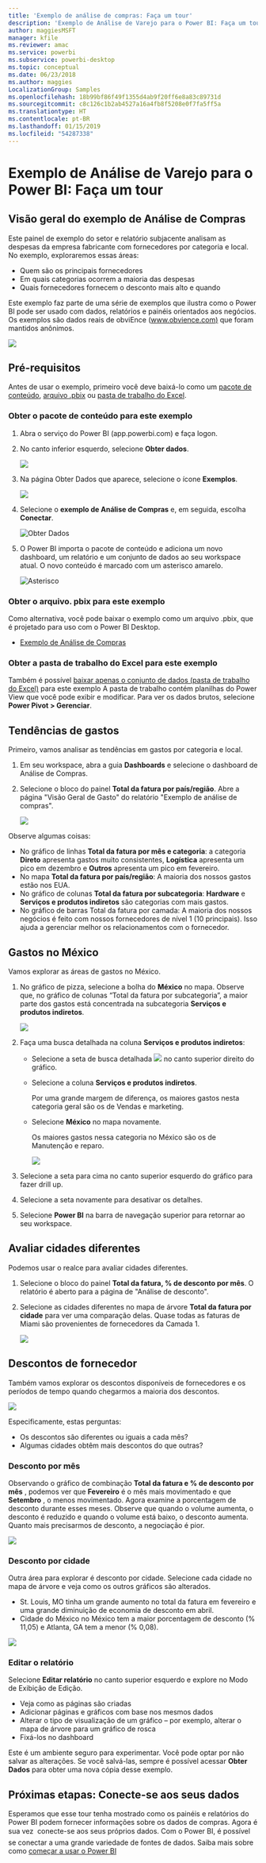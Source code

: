 ```yaml
---
title: 'Exemplo de análise de compras: Faça um tour'
description: 'Exemplo de Análise de Varejo para o Power BI: Faça um tour'
author: maggiesMSFT
manager: kfile
ms.reviewer: amac
ms.service: powerbi
ms.subservice: powerbi-desktop
ms.topic: conceptual
ms.date: 06/23/2018
ms.author: maggies
LocalizationGroup: Samples
ms.openlocfilehash: 18b99bf86f49f1355d4ab9f20ff6e8a83c89731d
ms.sourcegitcommit: c8c126c1b2ab4527a16a4fb8f5208e0f7fa5ff5a
ms.translationtype: HT
ms.contentlocale: pt-BR
ms.lasthandoff: 01/15/2019
ms.locfileid: "54287338"
---
```

# <a name="procurement-analysis-sample-for-power-bi-take-a-tour"></a>Exemplo de Análise de Varejo para o Power BI: Faça um tour

## <a name="overview-of-the-procurement-analysis-sample"></a>Visão geral do exemplo de Análise de Compras
Este painel de exemplo do setor e relatório subjacente analisam as despesas da empresa fabricante com fornecedores por categoria e local. No exemplo, exploraremos essas áreas:

* Quem são os principais fornecedores
* Em quais categorias ocorrem a maioria das despesas
* Quais fornecedores fornecem o desconto mais alto e quando

Este exemplo faz parte de uma série de exemplos que ilustra como o Power BI pode ser usado com dados, relatórios e painéis orientados aos negócios. Os exemplos são dados reais de obviEnce ([www.obvience.com)](http://www.obvience.com/) que foram mantidos anônimos.

![](media/sample-procurement/procurement1.png)

## <a name="prerequisites"></a>Pré-requisitos

 Antes de usar o exemplo, primeiro você deve baixá-lo como um [pacote de conteúdo](https://docs.microsoft.com/power-bi/sample-procurement#get-the-content-pack-for-this-sample), [arquivo .pbix](http://download.microsoft.com/download/D/5/3/D5390069-F723-413B-8D27-5888500516EB/Procurement%20Analysis%20Sample%20PBIX.pbix) ou [pasta de trabalho do Excel](http://go.microsoft.com/fwlink/?LinkId=529784).

### <a name="get-the-content-pack-for-this-sample"></a>Obter o pacote de conteúdo para este exemplo

1. Abra o serviço do Power BI (app.powerbi.com) e faça logon.
2. No canto inferior esquerdo, selecione **Obter dados**.
   
    ![](media/sample-datasets/power-bi-get-data.png)
3. Na página Obter Dados que aparece, selecione o ícone **Exemplos**.
   
   ![](media/sample-datasets/power-bi-samples-icon.png)
4. Selecione o **exemplo de Análise de Compras** e, em seguida, escolha **Conectar**.  
  
   ![Obter Dados](media/sample-procurement/procurement1a.png)
   
5. O Power BI importa o pacote de conteúdo e adiciona um novo dashboard, um relatório e um conjunto de dados ao seu workspace atual. O novo conteúdo é marcado com um asterisco amarelo. 
   
   ![Asterisco](media/sample-procurement/procurement1b.png)
  
### <a name="get-the-pbix-file-for-this-sample"></a>Obter o arquivo. pbix para este exemplo

Como alternativa, você pode baixar o exemplo como um arquivo .pbix, que é projetado para uso com o Power BI Desktop. 

 * [Exemplo de Análise de Compras](http://download.microsoft.com/download/D/5/3/D5390069-F723-413B-8D27-5888500516EB/Procurement%20Analysis%20Sample%20PBIX.pbix)

### <a name="get-the-excel-workbook-for-this-sample"></a>Obter a pasta de trabalho do Excel para este exemplo
Também é possível [baixar apenas o conjunto de dados (pasta de trabalho do Excel)](http://go.microsoft.com/fwlink/?LinkId=529784) para este exemplo A pasta de trabalho contém planilhas do Power View que você pode exibir e modificar. Para ver os dados brutos, selecione **Power Pivot > Gerenciar**.


## <a name="spending-trends"></a>Tendências de gastos
Primeiro, vamos analisar as tendências em gastos por categoria e local.  

1. Em seu workspace, abra a guia **Dashboards** e selecione o dashboard de Análise de Compras.
2. Selecione o bloco do painel **Total da fatura por país/região**. Abre a página "Visão Geral de Gasto" do relatório "Exemplo de análise de compras".

    ![](media/sample-procurement/procurement2.png)

Observe algumas coisas:

* No gráfico de linhas **Total da fatura por mês e categoria**: a categoria **Direto** apresenta gastos muito consistentes, **Logística** apresenta um pico em dezembro e **Outros** apresenta um pico em fevereiro.
* No mapa **Total da fatura por país/região**: A maioria dos nossos gastos estão nos EUA.
* No gráfico de colunas **Total da fatura por subcategoria**: **Hardware** e **Serviços e produtos indiretos** são categorias com mais gastos.
* No gráfico de barras Total da fatura por camada: A maioria dos nossos negócios é feito com nossos fornecedores de nível 1 (10 principais). Isso ajuda a gerenciar melhor os relacionamentos com o fornecedor.

## <a name="spending-in-mexico"></a>Gastos no México
Vamos explorar as áreas de gastos no México.

1. No gráfico de pizza, selecione a bolha do **México** no mapa. Observe que, no gráfico de colunas “Total da fatura por subcategoria”, a maior parte dos gastos está concentrada na subcategoria **Serviços e produtos indiretos**.

   ![](media/sample-procurement/pbi_procsample_spendmexico.png)
2. Faça uma busca detalhada na coluna **Serviços e produtos indiretos**:

   * Selecione a seta de busca detalhada ![](media/sample-procurement/pbi_drilldown_icon.png) no canto superior direito do gráfico.
   * Selecione a coluna **Serviços e produtos indiretos**.

      Por uma grande margem de diferença, os maiores gastos nesta categoria geral são os de Vendas e marketing.
   * Selecione **México** no mapa novamente.

      Os maiores gastos nessa categoria no México são os de Manutenção e reparo.

      ![](media/sample-procurement/pbi_procsample_drill_mexico.png)
3. Selecione a seta para cima no canto superior esquerdo do gráfico para fazer drill up.
4. Selecione a seta novamente para desativar os detalhes.  
5. Selecione **Power BI** na barra de navegação superior para retornar ao seu workspace.

## <a name="evaluate-different-cities"></a>Avaliar cidades diferentes
Podemos usar o realce para avaliar cidades diferentes.

1. Selecione o bloco do painel **Total da fatura, % de desconto por mês**. O relatório é aberto para a página de "Análise de desconto".
2. Selecione as cidades diferentes no mapa de árvore **Total da fatura por cidade** para ver uma comparação delas. Quase todas as faturas de Miami são provenientes de fornecedores da Camada 1.

   ![](media/sample-procurement/pbi_procsample_miamitreemap2.png)

## <a name="vendor-discounts"></a>Descontos de fornecedor
Também vamos explorar os descontos disponíveis de fornecedores e os períodos de tempo quando chegarmos a maioria dos descontos.

![](media/sample-procurement/procurement4.png)

Especificamente, estas perguntas:

* Os descontos são diferentes ou iguais a cada mês?
* Algumas cidades obtêm mais descontos do que outras?

### <a name="discount-by-month"></a>Desconto por mês
Observando o gráfico de combinação **Total da fatura e % de desconto por mês** , podemos ver que **Fevereiro** é o mês mais movimentado e que **Setembro** , o menos movimentado. Agora examine a porcentagem de desconto durante esses meses.
Observe que quando o volume aumenta, o desconto é reduzido e quando o volume está baixo, o desconto aumenta. Quanto mais precisarmos de desconto, a negociação é pior.

![](media/sample-procurement/procurement5.png)

### <a name="discount-by-city"></a>Desconto por cidade
Outra área para explorar é desconto por cidade. Selecione cada cidade no mapa de árvore e veja como os outros gráficos são alterados.

* St. Louis, MO tinha um grande aumento no total da fatura em fevereiro e uma grande diminuição de economia de desconto em abril.
* Cidade do México no México tem a maior porcentagem de desconto (% 11,05) e Atlanta, GA tem a menor (% 0,08).

![](media/sample-procurement/procurement6.png)

### <a name="edit-the-report"></a>Editar o relatório
Selecione **Editar relatório** no canto superior esquerdo e explore no Modo de Exibição de Edição.

* Veja como as páginas são criadas
* Adicionar páginas e gráficos com base nos mesmos dados
* Alterar o tipo de visualização de um gráfico – por exemplo, alterar o mapa de árvore para um gráfico de rosca
* Fixá-los no dashboard

Este é um ambiente seguro para experimentar. Você pode optar por não salvar as alterações. Se você salvá-las, sempre é possível acessar **Obter Dados** para obter uma nova cópia desse exemplo.

## <a name="next-steps-connect-to-your-data"></a>Próximas etapas: Conecte-se aos seus dados
Esperamos que esse tour tenha mostrado como os painéis e relatórios do Power BI podem fornecer informações sobre os dados de compras. Agora é sua vez &#151; conecte-se aos seus próprios dados. Com o Power BI, é possível se conectar a uma grande variedade de fontes de dados. Saiba mais sobre como [começar a usar o Power BI](service-get-started.md)
